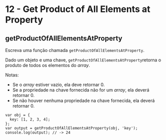 # 12 - Get Product of All Elements at Property

## getProductOfAllElementsAtProperty

Escreva uma função chamada `getProductOfAllElementsAtProperty`.

Dado um objeto e uma chave, `getProductOfAllElementsAtProperty`retorna o produto de todos os elementos do _array_.

Notas:

* Se o _array_ estiver vazio, ela deve retornar 0.
* Se a propriedade na chave fornecida não for um _array_, ela deverá retornar 0.
* Se não houver nenhuma propriedade na chave fornecida, ela deverá retornar 0.

```text
var obj = {
  key: [1, 2, 3, 4];
};
var output = getProductOfAllElementsAtProperty(obj, 'key');
console.log(output); // -> 24
```

